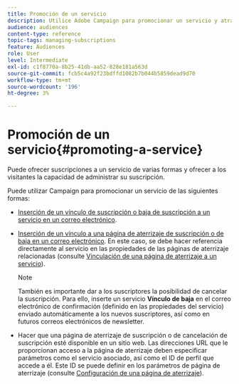 ```yaml
---
title: Promoción de un servicio
description: Utilice Adobe Campaign para promocionar un servicio y atraer a sus clientes a través de páginas de aterrizaje dedicadas, correos electrónicos o directamente en su sitio web.
audience: audiences
content-type: reference
topic-tags: managing-subscriptions
feature: Audiences
role: User
level: Intermediate
exl-id: c1f8770a-8b25-41db-aa52-828e181a563d
source-git-commit: fcb5c4a92f23bdffd1082b7b044b5859dead9d70
workflow-type: tm+mt
source-wordcount: '196'
ht-degree: 3%

---
```


# Promoción de un servicio{#promoting-a-service}

Puede ofrecer suscripciones a un servicio de varias formas y ofrecer a los visitantes la capacidad de administrar su suscripción.

Puede utilizar Campaign para promocionar un servicio de las siguientes formas:

* [Inserción de un vínculo de suscripción o baja de suscripción a un servicio en un correo electrónico](../../designing/using/links.md#inserting-a-link).

* [Inserción de un vínculo a una página de aterrizaje de suscripción o de baja en un correo electrónico](../../designing/using/links.md). En este caso, se debe hacer referencia directamente al servicio en las propiedades de las páginas de aterrizaje relacionadas (consulte [Vinculación de una página de aterrizaje a un servicio](../../channels/using/configuring-landing-page.md#linking-a-landing-page-to-a-service)).

  >[!NOTE]
  >
  >También es importante dar a los suscriptores la posibilidad de cancelar la suscripción. Para ello, inserte un servicio <b>Vínculo de baja</b> en el correo electrónico de confirmación (definido en las propiedades del servicio) enviado automáticamente a los nuevos suscriptores, así como en futuros correos electrónicos de newsletter.

* Hacer que una página de aterrizaje de suscripción o de cancelación de suscripción esté disponible en un sitio web. Las direcciones URL que le proporcionan acceso a la página de aterrizaje deben especificar parámetros como el servicio asociado, así como el ID de perfil que accede a él. Este ID se puede definir en los parámetros de página de aterrizaje (consulte [Configuración de una página de aterrizaje](../../channels/using/configuring-landing-page.md)).
